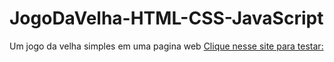 # JogoDaVelha-HTML-CSS-JavaScript
 Um jogo da velha simples em uma pagina web
[Clique nesse site para testar:](https://gabrielmg97.github.io/JogoDaVelha-HTML-CSS-JavaScript/)
